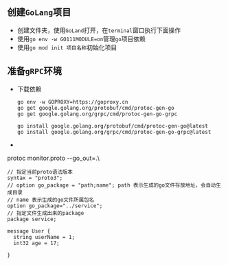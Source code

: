 





## 创建`GoLang`项目

-   创建文件夹，使用`GoLand`打开，在`terminal`窗口执行下面操作
-   使用`go env -w GO111MODULE=on`管理`go`项目依赖
-   使用`go mod init 项目名称`初始化项目



## 准备`gRPC`环境

- 下载依赖

  ```shell
  go env -w GOPROXY=https://goproxy.cn
  go get google.golang.org/protobuf/cmd/protoc-gen-go
  go get google.golang.org/grpc/cmd/protoc-gen-go-grpc
  
  go install google.golang.org/protobuf/cmd/protoc-gen-go@latest
  go install google.golang.org/grpc/cmd/protoc-gen-go-grpc@latest
  ```

  

-   









protoc monitor.proto --go_out=.\ 







```
// 指定当前proto语法版本
syntax = "proto3";
// option go_package = "path;name"; path 表示生成的go文件存放地址，会自动生成目录
// name 表示生成的go文件所属包名
option go_package="../service";
// 指定文件生成出来的package
package service;

message User {
  string userName = 1;
  int32 age = 17;

}
```

